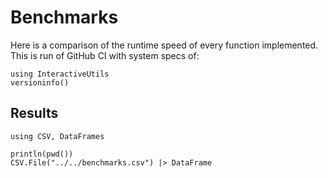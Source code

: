 # Benchmarks

Here is a comparison of the runtime speed of every function implemented.
This is run of GitHub CI with system specs of:

```@example
using InteractiveUtils
versioninfo()
```

## Results

```@setup bench
using CSV, DataFrames
```


```@example bench
println(pwd())
CSV.File("../../benchmarks.csv") |> DataFrame
```